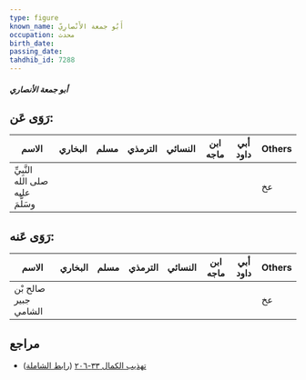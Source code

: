 ```yaml
---
type: figure
known_name: أَبُو جمعة الأَنْصارِيّ
occupation: محدث
birth_date:
passing_date:
tahdhib_id: 7288
---
```

##### أبو جمعة الأنصاري

## رَوَى عَن:
| الاسم                             | البخاري | مسلم | الترمذي | النسائي | ابن ماجه | أبي داود | Others |
| --------------------------------- | ------- | ---- | ------- | ------- | -------- | -------- | ------ |
| النَّبِيِّ صلى الله عليه وسَلَّمَ |         |      |         |         |          |          | عخ     |
## رَوَى عَنه:
| الاسم                | البخاري | مسلم | الترمذي | النسائي | ابن ماجه | أبي داود | Others |
| -------------------- | ------- | ---- | ------- | ------- | -------- | -------- | ------ |
| صالح بْن جبير الشامي |         |      |         |         |          |          | عخ     |
## مراجع
- [تهذيب الكمال ٣٣-٢٠٦](obsidian://open?vault=Tahdhib-al-Kamal&file=Figures/٧٢٨٨-أبو%20جمعة%20الأنصاري) ([رابط الشاملة](https://shamela.ws/book/3722/17877))